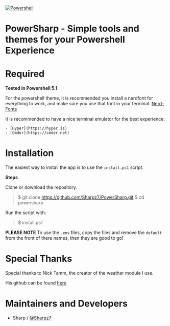[![Powershell](https://img.shields.io/badge/powershell-5.1+-blue.svg)](https://docs.microsoft.com/en-us/powershell/scripting/overview?view=powershell-5.1)


PowerSharp - Simple tools and themes for your Powershell Experience
============================================

Required
============
**Tested in Powershell 5.1**

For the powershell theme, it is recommended you install a nerdfont for everything to work,
and make sure you use that font in your terminal. [Nerd-Fonts](https://nerdfonts.com)

It is recommended to have a nice terminal emulator for the best experience:

    - [Hyper](https://hyper.is)
    - [Cmder](https://cmder.net)

Installation
============

The easiest way to install the app is to use the `install.ps1` script.

__**Steps**__

Clone or download the repository.

> \$ git clone https://github.com/Sharpz7/PowerSharp.git
> \$ cd powersharp

Run the script with:

> \$ install.ps1

**PLEASE NOTE**
To use the `.env` files, copy the files and remove the `default` from the front of there names, then they
are good to go!

Special Thanks
==========
Special thanks to Nick Tamm, the creator of the weather module I use.

His github can be found [here](https://github.com/obs0lete/Get-Weather)

Maintainers and Developers
==========

-   Sharp / [@Sharpz7](https://github.com/Sharpz7)

